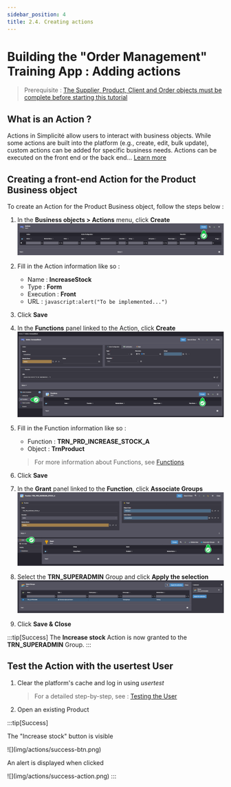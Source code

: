 ```yaml
---
sidebar_position: 4
title: 2.4. Creating actions
---
```


# Building the "Order Management" Training App : Adding actions

> Prerequisite : [The Supplier, Product, Client and Order objects must be complete before starting this tutorial](/lesson/tutorial/expanding/addobjects)

## What is an Action ?

Actions in Simplicité allow users to interact with business objects. While some actions are built into the platform (e.g., create, edit, bulk update), custom actions can be added for specific business needs. Actions can be executed on the front end or the back end... [Learn more](/lesson/docs/platform/businessobjects/actions)

## Creating a front-end Action for the Product Business object

To create an Action for the Product Business object, follow the steps below :
1. In the **Business objects > Actions** menu, click **Create**  
    ![](img/actions/create-action.png)
    
2. Fill in the Action information like so :
    - Name : **IncreaseStock**
    - Type : **Form**
    - Execution : **Front**
    - URL : `javascript:alert("To be implemented...")`
3. Click **Save**
4. In the **Functions** panel linked to the Action, click **Create**  
    ![](img/actions/create-function.png)
5. Fill in the Function information like so :
    - Function : **TRN_PRD_INCREASE_STOCK_A**
    - Object : **TrnProduct**  
    > For more information about Functions, see [Functions](/lesson/docs/platform/usersrights/functions)
6. Click **Save**
7. In the **Grant** panel linked to the **Function**, click **Associate Groups**  
    ![](img/actions/create-grant.png)
8. Select the **TRN_SUPERADMIN** Group and click **Apply the selection**  
    ![](img/actions/select-group.png)
9. Click **Save & Close**

:::tip[Success]
  The <b>Increase stock</b> Action is now granted to the <b>TRN_SUPERADMIN</b> Group.
:::


## Test the Action with the usertest User


1. Clear the platform's cache and log in using *usertest*
    > For a detailed step-by-step, see : [Testing the User](/lesson/tutorial/getting-started/user#activating-and-testing-the-user)

2. Open an existing Product

:::tip[Success]
  <p>The "Increase stock" button is visible</p>
    ![](img/actions/success-btn.png)
    <p>An alert is displayed when clicked</p>
    ![](img/actions/success-action.png)
:::